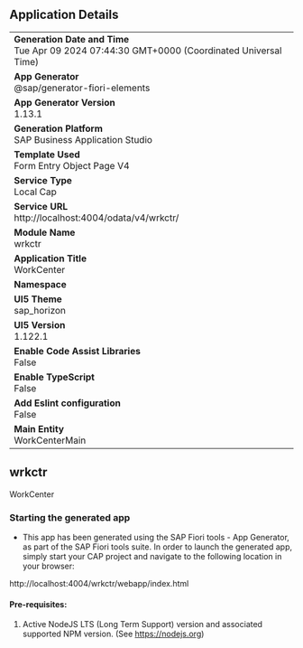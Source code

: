 ## Application Details
|               |
| ------------- |
|**Generation Date and Time**<br>Tue Apr 09 2024 07:44:30 GMT+0000 (Coordinated Universal Time)|
|**App Generator**<br>@sap/generator-fiori-elements|
|**App Generator Version**<br>1.13.1|
|**Generation Platform**<br>SAP Business Application Studio|
|**Template Used**<br>Form Entry Object Page V4|
|**Service Type**<br>Local Cap|
|**Service URL**<br>http://localhost:4004/odata/v4/wrkctr/
|**Module Name**<br>wrkctr|
|**Application Title**<br>WorkCenter|
|**Namespace**<br>|
|**UI5 Theme**<br>sap_horizon|
|**UI5 Version**<br>1.122.1|
|**Enable Code Assist Libraries**<br>False|
|**Enable TypeScript**<br>False|
|**Add Eslint configuration**<br>False|
|**Main Entity**<br>WorkCenterMain|

## wrkctr

WorkCenter

### Starting the generated app

-   This app has been generated using the SAP Fiori tools - App Generator, as part of the SAP Fiori tools suite.  In order to launch the generated app, simply start your CAP project and navigate to the following location in your browser:

http://localhost:4004/wrkctr/webapp/index.html

#### Pre-requisites:

1. Active NodeJS LTS (Long Term Support) version and associated supported NPM version.  (See https://nodejs.org)



